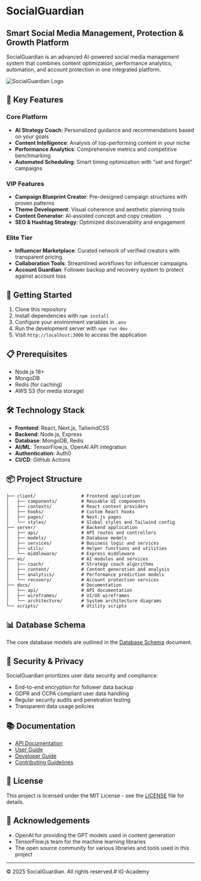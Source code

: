 # SocialGuardian

## Smart Social Media Management, Protection & Growth Platform

SocialGuardian is an advanced AI-powered social media management system that combines content optimization, performance analytics, automation, and account protection in one integrated platform.

![SocialGuardian Logo](./assets/images/logo.png)

## 🌟 Key Features

### Core Platform
- **AI Strategy Coach**: Personalized guidance and recommendations based on your goals
- **Content Intelligence**: Analysis of top-performing content in your niche
- **Performance Analytics**: Comprehensive metrics and competitive benchmarking
- **Automated Scheduling**: Smart timing optimization with "set and forget" campaigns

### VIP Features
- **Campaign Blueprint Creator**: Pre-designed campaign structures with proven patterns
- **Theme Development**: Visual coherence and aesthetic planning tools
- **Content Generator**: AI-assisted concept and copy creation
- **SEO & Hashtag Strategy**: Optimized discoverability and engagement

### Elite Tier
- **Influencer Marketplace**: Curated network of verified creators with transparent pricing
- **Collaboration Tools**: Streamlined workflows for influencer campaigns
- **Account Guardian**: Follower backup and recovery system to protect against account loss

## 🚀 Getting Started

1. Clone this repository
2. Install dependencies with `npm install`
3. Configure your environment variables in `.env`
4. Run the development server with `npm run dev`
5. Visit `http://localhost:3000` to access the application

## 📋 Prerequisites

- Node.js 18+
- MongoDB
- Redis (for caching)
- AWS S3 (for media storage)

## 🛠️ Technology Stack

- **Frontend**: React, Next.js, TailwindCSS
- **Backend**: Node.js, Express
- **Database**: MongoDB, Redis
- **AI/ML**: TensorFlow.js, OpenAI API integration
- **Authentication**: Auth0
- **CI/CD**: GitHub Actions

## 📦 Project Structure

```
├── client/                 # Frontend application
│   ├── components/         # Reusable UI components
│   ├── contexts/           # React context providers
│   ├── hooks/              # Custom React hooks
│   ├── pages/              # Next.js pages
│   └── styles/             # Global styles and Tailwind config
├── server/                 # Backend application
│   ├── api/                # API routes and controllers
│   ├── models/             # Database models
│   ├── services/           # Business logic and services
│   ├── utils/              # Helper functions and utilities
│   └── middleware/         # Express middleware
├── ai/                     # AI modules and services
│   ├── coach/              # Strategy coach algorithms
│   ├── content/            # Content generation and analysis
│   ├── analytics/          # Performance prediction models
│   └── recovery/           # Account protection services
├── docs/                   # Documentation
│   ├── api/                # API documentation
│   ├── wireframes/         # UI/UX wireframes
│   └── architecture/       # System architecture diagrams
└── scripts/                # Utility scripts
```

## 📊 Database Schema

The core database models are outlined in the [Database Schema](./docs/architecture/database-schema.md) document.

## 🔐 Security & Privacy

SocialGuardian prioritizes user data security and compliance:

- End-to-end encryption for follower data backup
- GDPR and CCPA compliant user data handling
- Regular security audits and penetration testing
- Transparent data usage policies

## 📚 Documentation

- [API Documentation](./docs/api/README.md)
- [User Guide](./docs/user-guide.md)
- [Developer Guide](./docs/developer-guide.md)
- [Contributing Guidelines](./CONTRIBUTING.md)

## 📄 License

This project is licensed under the MIT License - see the [LICENSE](LICENSE) file for details.

## 🙏 Acknowledgements

- OpenAI for providing the GPT models used in content generation
- TensorFlow.js team for the machine learning libraries
- The open source community for various libraries and tools used in this project

---

© 2025 SocialGuardian. All rights reserved.# IG-Academy
